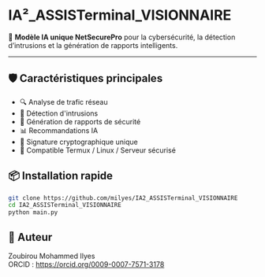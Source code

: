 # IA²_ASSISTerminal_VISIONNAIRE

🧠 **Modèle IA unique NetSecurePro** pour la cybersécurité, la détection d’intrusions et la génération de rapports intelligents.

---

## 🛡️ Caractéristiques principales
- 🔍 Analyse de trafic réseau
- 🚨 Détection d'intrusions
- 🧾 Génération de rapports de sécurité
- 📊 Recommandations IA
- 🔐 Signature cryptographique unique
- 📁 Compatible Termux / Linux / Serveur sécurisé

## 📦 Installation rapide
```bash
git clone https://github.com/milyes/IA2_ASSISTerminal_VISIONNAIRE
cd IA2_ASSISTerminal_VISIONNAIRE
python main.py
```

## 🔗 Auteur
Zoubirou Mohammed Ilyes  
ORCID : https://orcid.org/0009-0007-7571-3178
